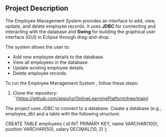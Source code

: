 ## Project Description
The Employee Management System provides an interface to add, view, update, and delete employee records. It uses **JDBC** for connecting and interacting with the database and **Swing** for building the graphical user interface (GUI) in Eclipse through drag-and-drop.

The system allows the user to:
- Add new employee details to the database.
- View all employees in the database.
- Update existing employee details.
- Delete employee records.

To run the Employee Management System , follow these steps:

1. Clone the repository:
   ``(https://github.com/appuhs/OnlineLearningPlatform/tree/main)


The project uses JDBC to connect to a database.
Create a database (e.g., employee_db) and a table with the following structure:

CREATE TABLE employees (
    id INT PRIMARY KEY,
    name VARCHAR(100),
    position VARCHAR(50),
    salary DECIMAL(10, 2)
);   
